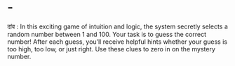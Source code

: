# -
दांव : In this exciting game of intuition and logic, the system secretly selects a random number between 1 and 100. Your task is to guess the correct number! After each guess, you’ll receive helpful hints whether your guess is too high, too low, or just right. Use these clues to zero in on the mystery number. 
